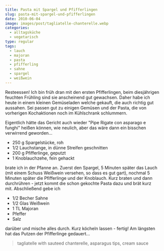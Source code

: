```yaml
---
title: Pasta mit Spargel und Pfifferlingen
slug: pasta-mit-spargel-und-pfifferlingen
date: 2010-06-04
image: images/post/tagliatelle-chanterelle.webp
categories: 
  - alltagsküche
  - vegetarisch
type: regular
tags: 
  - lauch
  - majoran
  - pasta
  - pfifferling
  - sahne
  - spargel
  - weißwein
---
```


Resteessen! Ich bin früh dran mit den ersten Pfifferlingen, beim diesjährigen feuchten Frühling sind sie anscheinend gut gewachsen. Daher habe ich heute in einem kleinen Gemüseladen welche gekauft, die auch richtig gut aussahen. Sei passen gut zu einigen Gemüsen und der Pasta, die von vorherigen Kochaktionen noch im Kühlschrank schlummern.

Eigentlich hätte das Gericht auch wieder "Pipe Rigate con asparago e funghi" heißen können, wie neulich, aber das wäre dann ein bisschen verwirrend geworden...

* 250 g Spargelstücke, roh 
* 1/2 Lauchstange, in dünne Streifen geschnitten 
* 200 g Pfifferlinge, geputzt 
* 1 Knoblauchzehe, fein gehackt

brate ich in der Pfanne an. Zuerst den Spargel, 5 Minuten später das Lauch (mit einem Schuss Weißwein versehen, so dass es gut gart), nochmal 5 Minuten später die Pfifferlinge und der Knoblauch. Kurz braten und dann durchrühren - jetzt kommt die schon gekochte Pasta dazu und brät kurz mit. Abschließend gebe ich

* 1/2 Becher Sahne 
* 1/2 Glas Weißwein 
* 1 TL Majoran 
* Pfeffer 
* Salz

darüber und mische alles durch. Kurz köcheln lassen - fertig! Am längsten hat das Putzen der Pfifferlinge gedauert...

> tagliatelle with sauteed chanterelle, asparagus tips, cream sauce 